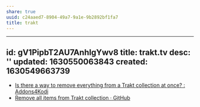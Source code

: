 ```yaml
---
share: true
uuid: c24aaed7-8904-49a7-9a1e-9b2892bf1fa7
title: trakt
---
```

---
id: gV1PipbT2AU7AnhIgYwv8
title: trakt.tv
desc: ''
updated: 1630550063843
created: 1630549663739
---

* [Is there a way to remove everything from a Trakt collection at once? : Addons4Kodi](https://old.reddit.com/r/Addons4Kodi/comments/gov6ii/is_there_a_way_to_remove_everything_from_a_trakt/)
* [Remove all items from Trakt collection · GitHub](https://gist.github.com/alok-mishra/405963a24599b16280f9a535da89133b)